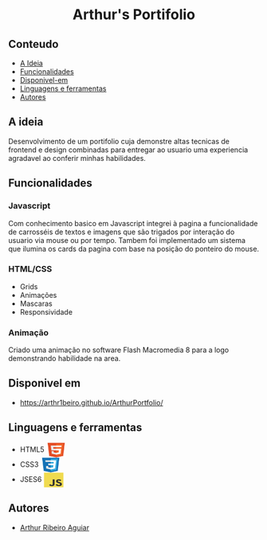 <div align="center" style="margin: 20px; text-align: center">

<h1>Arthur's Portifolio</h1>


</div>

## Conteudo

- [A Ideia](#a-ideia)
- [Funcionalidades](#funcionalidades)
- [Disponivel-em](#disponivel-em)
- [Linguagens e ferramentas](#linguagens-e-ferramentas)
- [Autores](#autores)

## A ideia
Desenvolvimento de um portifolio cuja demonstre altas tecnicas de frontend e design combinadas para entregar ao usuario uma experiencia agradavel ao conferir minhas habilidades.

## Funcionalidades
### Javascript
Com conhecimento basico em Javascript integrei à pagina a funcionalidade de carrosséis de textos e imagens que são trigados por interação do usuario via mouse ou por tempo. Tambem foi implementado um sistema que ilumina os cards da pagina com base na posição do ponteiro do mouse.

### HTML/CSS
- Grids
- Animações
- Mascaras
- Responsividade

### Animação
Criado uma animação no software Flash Macromedia 8 para a logo demonstrando habilidade na area.

## Disponivel em
- https://arthr1beiro.github.io/ArthurPortfolio/

## Linguagens e ferramentas
- HTML5 <img align="center" alt="Arth-HTML" height="30" width="40" src="https://raw.githubusercontent.com/devicons/devicon/master/icons/html5/html5-original.svg">
- CSS3 <img align="center" alt="Arth-CSS" height="30" width="40" src="https://raw.githubusercontent.com/devicons/devicon/master/icons/css3/css3-original.svg">
- JSES6 <img align="center" alt="Arth-JS" height="30" width="40" src="https://raw.githubusercontent.com/devicons/devicon/master/icons/javascript/javascript-original.svg">

## Autores

- [Arthur Ribeiro Aguiar](https://www.github.com/ArthR1beiro)

